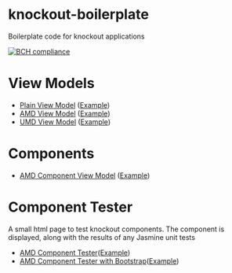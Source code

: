 # knockout-boilerplate
Boilerplate code for knockout applications

[![BCH compliance](https://bettercodehub.com/edge/badge/jonathantwite/knockout-boilerplate?branch=master)](https://bettercodehub.com/)

# View Models
* [Plain View Model](https://github.com/jonathantwite/knockout-boilerplate/blob/master/src/PlainViewModel.js) ([Example](https://github.com/jonathantwite/knockout-boilerplate/blob/master/examples/PlainViewModel.js))
* [AMD View Model](https://github.com/jonathantwite/knockout-boilerplate/blob/master/src/PlainViewModel-amd.js) ([Example](https://github.com/jonathantwite/knockout-boilerplate/blob/master/examples/PlainViewModel-amd.js))
* [UMD View Model](https://github.com/jonathantwite/knockout-boilerplate/blob/master/src/PlainViewModel-umd.js) ([Example](https://github.com/jonathantwite/knockout-boilerplate/blob/master/examples/PlainViewModel-umd.js))

# Components
* [AMD Component View Model](https://github.com/jonathantwite/knockout-boilerplate/blob/master/src/ComponentViewModel-amd.js) ([Example](https://github.com/jonathantwite/knockout-boilerplate/blob/master/examples/ComponentViewModel-amd.js))

# Component Tester
A small html page to test knockout components.  The component is displayed, along with the results of any Jasmine unit tests
* [AMD Component Tester](https://github.com/jonathantwite/knockout-boilerplate/tree/master/src/component-tester-amd/)([Example](https://github.com/jonathantwite/knockout-boilerplate/tree/master/examples/component-tester-amd/))
* [AMD Component Tester with Bootstrap](https://github.com/jonathantwite/knockout-boilerplate/tree/master/src/component-tester-amd-bootstrap/)([Example](https://github.com/jonathantwite/knockout-boilerplate/tree/master/examples/component-tester-amd-bootstrap/))